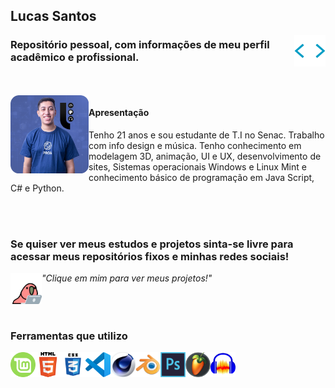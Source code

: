 ## Lucas Santos
<img align="right" width="50" height="50" src=".\img\htmltags.gif">

### Repositório pessoal, com informações de meu perfil acadêmico e profissional.
<br><br>
<img align="left" width="125" height="125" src=".\img\lucas.png">

#### Apresentação 

<p>Tenho 21 anos e sou estudante de T.I no Senac. Trabalho com info design e música. 
Tenho conhecimento em modelagem 3D, animação, UI e UX, desenvolvimento de sites, Sistemas operacionais Windows e Linux Mint e conhecimento básico de programação em Java Script, C# e Python.
</p>
<br><br>

### Se quiser ver meus estudos e projetos sinta-se livre para acessar meus repositórios fixos e minhas redes sociais!
<a href="https://github.com/Lucas-Santos-Da-Silva?tab=repositories"><img align="left" width="50" height="50" src=".\img\parrot.gif"></a>
<i >"Clique em mim para ver meus projetos!"</i>
<br><br>
<br><br>

### Ferramentas que utilizo
<img align="left" width="40" height="40" src=".\img\linuxmint.png">
<img align="left" width="40" height="40" src=".\img\html5.png">
<img align="left" width="40" height="40" src=".\img\css3.png">
<img align="left" width="40" height="40" src=".\img\vscode.png">
<img align="left" width="40" height="40" src=".\img\Cinema4d.png">
<img align="left" width="40" height="40" src=".\img\blender.png">
<img align="left" width="40" height="40" src=".\img\ps.png">
<img align="left" width="40" height="40" src=".\img\flstudio.png">
<img align="left" width="40" height="40" src=".\img\audacity.png">
